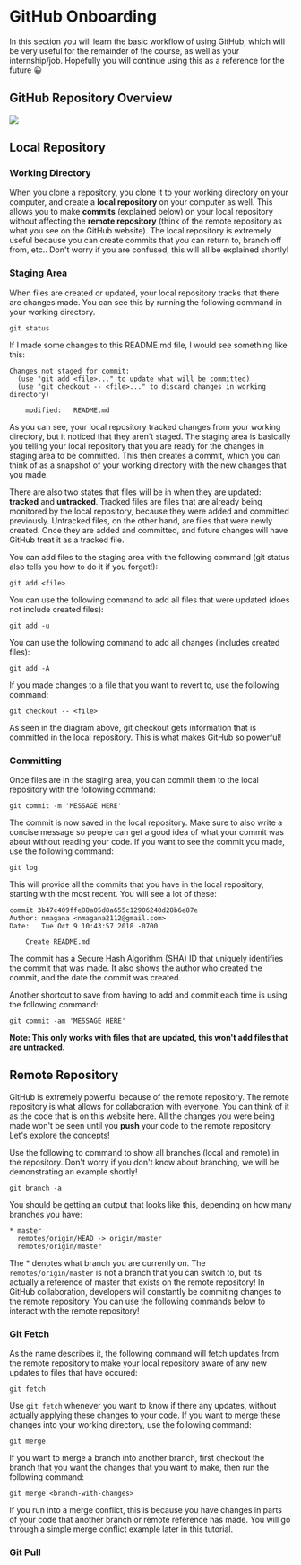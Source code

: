 # GitHub Onboarding

In this section you will learn the basic workflow of using GitHub, which will be very useful for the remainder of the course, as well as your internship/job. Hopefully you will continue using this as a reference for the future 😀

## GitHub Repository Overview

![](https://i.stack.imgur.com/UvZ0M.png)

## Local Repository

### Working Directory

When you clone a repository, you clone it to your working directory on your computer, and create a **local repository** on your computer as well. This allows you to make **commits** (explained below) on your local repository without affecting the **remote repository** (think of the remote repository as what you see on the GitHub website). The local repository is extremely useful because you can create commits that you can return to, branch off from, etc.. Don't worry if you are confused, this will all be explained shortly! 

### Staging Area

When files are created or updated, your local repository tracks that there are changes made. You can see this by running the following command in your working directory. 

```
git status
```

If I made some changes to this README.md file, I would see something like this:
```
Changes not staged for commit:
  (use "git add <file>..." to update what will be committed)
  (use "git checkout -- <file>..." to discard changes in working directory)

	modified:   README.md
```

As you can see, your local repository tracked changes from your working directory, but it noticed that they aren't staged. The staging area is basically you telling your local repository that you are ready for the changes in staging area to be committed. This then creates a commit, which you can think of as a snapshot of your working directory with the new changes that you made. 

There are also two states that files will be in when they are updated: **tracked** and **untracked**. Tracked files are files that are already being monitored by the local repository, because they were added and committed previously. Untracked files, on the other hand, are files that were newly created. Once they are added and committed, and future changes will have GitHub treat it as a tracked file.


You can add files to the staging area with the following command (git status also tells you how to do it if you forget!):

```
git add <file>
```

You can use the following command to add all files that were updated (does not include created files):

```
git add -u
```

You can use the following command to add all changes (includes created files):

```
git add -A
```

If you made changes to a file that you want to revert to, use the following command:

```
git checkout -- <file>
```

As seen in the diagram above, git checkout gets information that is committed in the local repository. This is what makes GitHub so powerful!

### Committing

Once files are in the staging area, you can commit them to the local repository with the following command:

```
git commit -m 'MESSAGE HERE'
```

The commit is now saved in the local repository. Make sure to also write a concise message so people can get a good idea of what your commit was about without reading your code. If you want to see the commit you made, use the following command:

```
git log
```

This will provide all the commits that you have in the local repository, starting with the most recent. You will see a lot of these:

```
commit 3b47c409ffe88a05d8a655c12906248d28b6e87e
Author: nmagana <nmagana2112@gmail.com>
Date:   Tue Oct 9 10:43:57 2018 -0700

    Create README.md
```

The commit has a Secure Hash Algorithm (SHA) ID that uniquely identifies the commit that was made. It also shows the author who created the commit, and the date the commit was created.

Another shortcut to save from having to add and commit each time is using the following command:

```
git commit -am 'MESSAGE HERE'
```
**Note: This only works with files that are updated, this won't add files that are untracked.**

## Remote Repository

GitHub is extremely powerful because of the remote repository. The remote repository is what allows for collaboration with everyone. You can think of it as the code that is on this website here. All the changes you were being made won't be seen until you **push** your code to the remote repository. Let's explore the concepts! 

Use the following to command to show all branches (local and remote) in the repository. Don't worry if you don't know about branching, we will be demonstrating an example shortly!

```
git branch -a
```

You should be getting an output that looks like this, depending on how many branches you have:

```
* master
  remotes/origin/HEAD -> origin/master
  remotes/origin/master
```

The * denotes what branch you are currently on. The `remotes/origin/master` is not a branch that you can switch to, but its actually a reference of master that exists on the remote repository! In GitHub collaboration, developers will constantly be  commiting changes to the remote repository. You can use the following commands below to interact with the remote repository!

### Git Fetch

As the name describes it, the following command will fetch updates from the remote repository to make your local repository aware of any new updates to files that have occured:

```
git fetch
```

Use `git fetch` whenever you want to know if there any updates, without actually applying these changes to your code. If you want to merge these changes into your working directory, use the following command:

```
git merge 
```

If you want to merge a branch into another branch, first checkout the branch that you want the changes that you want to make, then run the following command:

```
git merge <branch-with-changes>
```

If you run into a merge conflict, this is because you have changes in parts of your code that another branch or remote reference has made. You will go through a simple merge conflict example later in this tutorial.

### Git Pull





